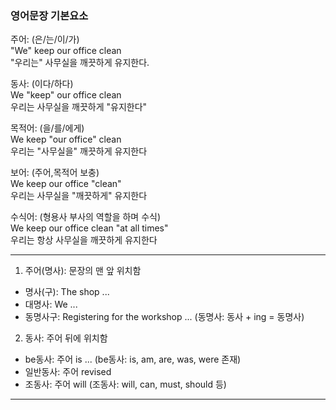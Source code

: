 ### 영어문장 기본요소 
주어: (은/는/이/가)  
"We" keep our office clean  
"우리는" 사무실을 깨끗하게 유지한다.  
  
동사: (이다/하다)  
We "keep" our office clean  
우리는 사무실을 깨끗하게 "유지한다" 
  
목적어: (을/를/에게)  
We keep "our office" clean  
우리는 "사무실을" 깨끗하게 유지한다  
  
보어: (주어,목적어 보충)  
We keep our office "clean"  
우리는 사무실을 "깨끗하게" 유지한다  
  
수식어: (형용사 부사의 역할을 하며 수식)  
We keep our office clean "at all times"  
우리는 항상 사무실을 깨끗하게 유지한다  

*** 

1) 주어(명사): 문장의 맨 앞 위치함  
- 명사(구): The shop ... 
- 대명사: We ... 
- 동명사구: Registering for the workshop ...
(동명사: 동사 + ing = 동명사)

2) 동사: 주어 뒤에 위치함
- be동사: 주어 is ...
(be동사: is, am, are, was, were 존재)
- 일반동사: 주어 revised
- 조동사: 주어 will
(조동사: will, can, must, should 등)
  





*** 

### 





